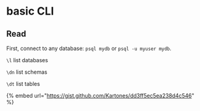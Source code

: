 # basic CLI

## Read

First, connect to any database: `psql mydb` or `psql -u myuser mydb`.

`\l` list databases

`\dn` list schemas

`\dt` list tables

{% embed url="https://gist.github.com/Kartones/dd3ff5ec5ea238d4c546" %}




